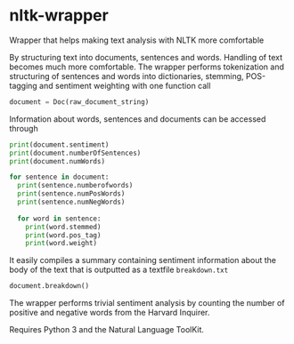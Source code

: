 # nltk-wrapper
Wrapper that helps making text analysis with NLTK more comfortable

By structuring text into documents, sentences and words. Handling of text becomes much more comfortable. The wrapper performs tokenization and structuring of sentences and words into dictionaries, stemming, POS-tagging and sentiment weighting with one function call
```python
document = Doc(raw_document_string)
```
Information about words, sentences and documents can be accessed through
```python
print(document.sentiment)
print(document.numberOfSentences)
print(document.numWords)

for sentence in document:
  print(sentence.numberofwords)
  print(sentence.numPosWords)
  print(sentence.numNegWords)
  
  for word in sentence:
    print(word.stemmed)
    print(word.pos_tag)
    print(word.weight)
```
It easily compiles a summary containing sentiment information about the body of the text that is outputted as a textfile `breakdown.txt`
```python
document.breakdown()
```

The wrapper performs trivial sentiment analysis by counting the number of positive and negative words from the Harvard Inquirer.

Requires Python 3 and the Natural Language ToolKit.
